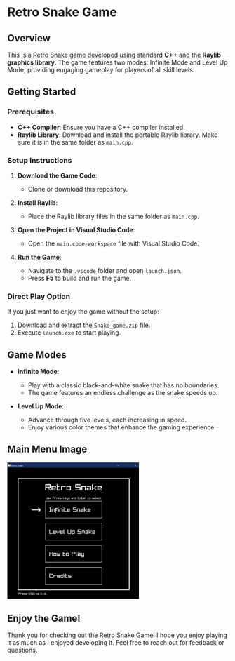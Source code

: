# Retro Snake Game

## Overview
This is a Retro Snake game developed using standard **C++** and the **Raylib graphics library**. The game features two modes: Infinite Mode and Level Up Mode, providing engaging gameplay for players of all skill levels.

## Getting Started

### Prerequisites
- **C++ Compiler**: Ensure you have a C++ compiler installed.
- **Raylib Library**: Download and install the portable Raylib library. Make sure it is in the same folder as `main.cpp`.

### Setup Instructions
1. **Download the Game Code**:
   - Clone or download this repository.
  
2. **Install Raylib**:
   - Place the Raylib library files in the same folder as `main.cpp`.

3. **Open the Project in Visual Studio Code**:
   - Open the `main.code-workspace` file with Visual Studio Code.

4. **Run the Game**:
   - Navigate to the `.vscode` folder and open `launch.json`.
   - Press **F5** to build and run the game.

### Direct Play Option
If you just want to enjoy the game without the setup:
1. Download and extract the `Snake_game.zip` file.
2. Execute `launch.exe` to start playing.

## Game Modes
- **Infinite Mode**: 
  - Play with a classic black-and-white snake that has no boundaries.
  - The game features an endless challenge as the snake speeds up.

- **Level Up Mode**:
  - Advance through five levels, each increasing in speed.
  - Enjoy various color themes that enhance the gaming experience.

## Main Menu Image
<img src="Graphics/main menu.png" alt="Main Menu Image" width="300">

## Enjoy the Game!
Thank you for checking out the Retro Snake Game! I hope you enjoy playing it as much as I enjoyed developing it. Feel free to reach out for feedback or questions.
